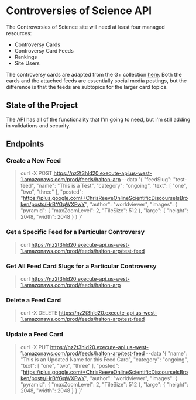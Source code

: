 # Controversies of Science API

The Controversies of Science site will need at least four managed resources:

- Controversy Cards
- Controversy Card Feeds
- Rankings
- Site Users

The controversy cards are adapted from the G+ collection [here](https://plus.google.com/collection/Yhn4Y).  Both the cards and the attached feeds are essentially social media postings, but the difference is that the feeds are subtopics for the larger card topics.

## State of the Project

The API has all of the functionality that I'm going to need, but I'm still adding in validations and security.

## Endpoints

### Create a New Feed

> curl -X POST https://nz2t3hld20.execute-api.us-west-1.amazonaws.com/prod/feeds/halton-arp --data '{ "feedSlug": "test-feed", "name": "This is a Test",  "category": "ongoing", "text": [ "one", "two", "three" ], "posted": "https://plus.google.com/+ChrisReeveOnlineScientificDiscourseIsBroken/posts/HrBYGqWXFwY", "author": "worldviewer", "images": { "pyramid": { "maxZoomLevel": 2, "TileSize": 512 }, "large": { "height": 2048, "width": 2048 } } }'

### Get a Specific Feed for a Particular Controversy

> curl https://nz2t3hld20.execute-api.us-west-1.amazonaws.com/prod/feeds/halton-arp/test-feed

### Get All Feed Card Slugs for a Particular Controversy

> curl https://nz2t3hld20.execute-api.us-west-1.amazonaws.com/prod/feeds/halton-arp

### Delete a Feed Card

> curl -X DELETE https://nz2t3hld20.execute-api.us-west-1.amazonaws.com/prod/feeds/halton-arp/test-feed

### Update a Feed Card

> curl -X PUT https://nz2t3hld20.execute-api.us-west-1.amazonaws.com/prod/feeds/halton-arp/test-feed --data '{ "name": "This is an Updated Name for this Feed Card",  "category": "ongoing", "text": [ "one", "two", "three" ], "posted": "https://plus.google.com/+ChrisReeveOnlineScientificDiscourseIsBroken/posts/HrBYGqWXFwY", "author": "worldviewer", "images": { "pyramid": { "maxZoomLevel": 2, "TileSize": 512 }, "large": { "height": 2048, "width": 2048 } } }'
